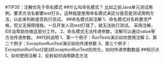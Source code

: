 #TIP35：注解优先于命名模式
##什么叫命名模式？
比如之前Java单元测试用例，要求方法名都要test打头，这种就是使用命名模式来区分是否是测试用例方法，以此来判断是否执行测试。
##命名模式和注解
1、命名模式对名称要求严格，但又无保障措施，一旦开发人员test打错了，就无法执行测试。
采用注解，IDE会帮助你做这部分工作。
2、命名模式无法传递参数，注解可以通过value等方法传递参数。
##代码说明
1、第一个例子：RunTests演示如何使用注解
2、第二个例子：ExceptionRunTest演示如何传递参数
3、第三个例子：ExceptionRunTest2是对ExceptionRunTest的优化，如何传递参数数组
##知识点
1、如何使用注解
2、反射如何调用静态方法
